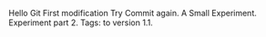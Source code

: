 Hello Git
First modification
Try Commit again.
A Small Experiment.
Experiment part 2.
Tags: to version 1.1.